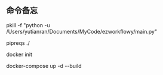 ## 命令备忘

pkill -f "python -u /Users/yutianran/Documents/MyCode/ezworkflowy/main.py"

pipreqs ./

docker init

docker-compose up -d --build
